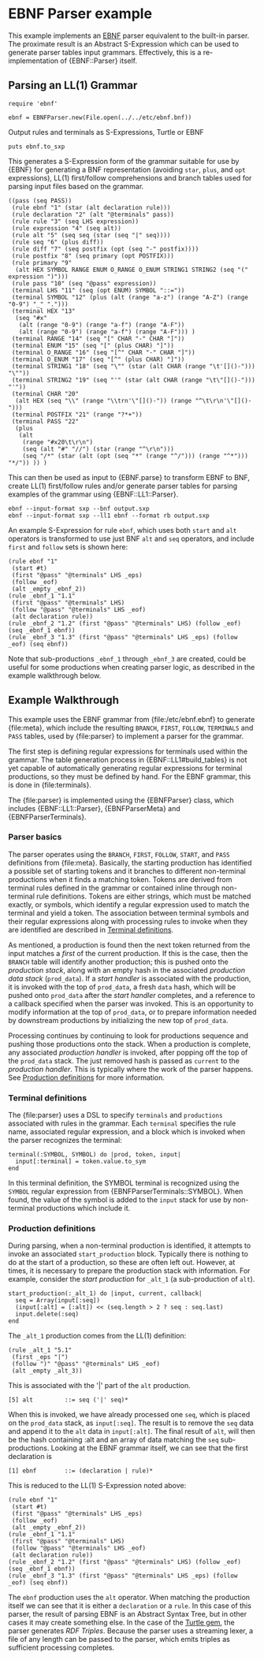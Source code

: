 # EBNF Parser example

This example implements an [EBNF][] parser equivalent to the built-in parser. The proximate result is an Abstract S-Expression which can be used to generate parser tables input grammars. Effectively, this is a re-implementation of {EBNF::Parser} itself.

## Parsing an LL(1) Grammar

    require 'ebnf'

    ebnf = EBNFParser.new(File.open(../../etc/ebnf.bnf))

Output rules and terminals as S-Expressions, Turtle or EBNF

    puts ebnf.to_sxp

This generates a S-Expression form of the grammar suitable for use by {EBNF} for generating a BNF representation (avoiding `star`, `plus`, and `opt` expressions), LL(1) first/follow comprehensions and branch tables used for parsing input files based on the grammar.

    ((pass (seq PASS))
     (rule ebnf "1" (star (alt declaration rule)))
     (rule declaration "2" (alt "@terminals" pass))
     (rule rule "3" (seq LHS expression))
     (rule expression "4" (seq alt))
     (rule alt "5" (seq seq (star (seq "|" seq))))
     (rule seq "6" (plus diff))
     (rule diff "7" (seq postfix (opt (seq "-" postfix))))
     (rule postfix "8" (seq primary (opt POSTFIX)))
     (rule primary "9"
      (alt HEX SYMBOL RANGE ENUM O_RANGE O_ENUM STRING1 STRING2 (seq "(" expression ")")))
     (rule pass "10" (seq "@pass" expression))
     (terminal LHS "11" (seq (opt ENUM) SYMBOL "::="))
     (terminal SYMBOL "12" (plus (alt (range "a-z") (range "A-Z") (range "0-9") "_" ".")))
     (terminal HEX "13"
      (seq "#x"
       (alt (range "0-9") (range "a-f") (range "A-F"))
       (alt (range "0-9") (range "a-f") (range "A-F"))) )
     (terminal RANGE "14" (seq "[" CHAR "-" CHAR "]"))
     (terminal ENUM "15" (seq "[" (plus CHAR) "]"))
     (terminal O_RANGE "16" (seq "[^" CHAR "-" CHAR "]"))
     (terminal O_ENUM "17" (seq "[^" (plus CHAR) "]"))
     (terminal STRING1 "18" (seq "\"" (star (alt CHAR (range "\t'[]()-"))) "\""))
     (terminal STRING2 "19" (seq "'" (star (alt CHAR (range "\t\"[]()-"))) "'"))
     (terminal CHAR "20"
      (alt HEX (seq "\\" (range "\\trn'\"[]()-")) (range "^\t\r\n'\"[]()-")))
     (terminal POSTFIX "21" (range "?*+"))
     (terminal PASS "22"
      (plus
       (alt
        (range "#x20\t\r\n")
        (seq (alt "#" "//") (star (range "^\r\n")))
        (seq "/*" (star (alt (opt (seq "*" (range "^/"))) (range "^*"))) "*/")) )) )

This can then be used as input to {EBNF.parse} to transform EBNF to BNF, create LL(1) first/follow rules and/or generate parser tables for parsing examples of the grammar using {EBNF::LL1::Parser}.

    ebnf --input-format sxp --bnf output.sxp
    ebnf --input-format sxp --ll1 ebnf --format rb output.sxp

An example S-Expression for rule `ebnf`, which uses both `start` and `alt` operators is transformed to use just BNF `alt` and `seq` operators, and include `first` and `follow` sets is shown here:

    (rule ebnf "1"
     (start #t)
     (first "@pass" "@terminals" LHS _eps)
     (follow _eof)
     (alt _empty _ebnf_2))
    (rule _ebnf_1 "1.1"
     (first "@pass" "@terminals" LHS)
     (follow "@pass" "@terminals" LHS _eof)
     (alt declaration rule))
    (rule _ebnf_2 "1.2" (first "@pass" "@terminals" LHS) (follow _eof) (seq _ebnf_1 ebnf))
    (rule _ebnf_3 "1.3" (first "@pass" "@terminals" LHS _eps) (follow _eof) (seq ebnf))

Note that sub-productions `_ebnf_1` through `_ebnf_3` are created, could be useful for some productions when creating parser logic, as described in the example walkthrough below.

## Example Walkthrough

This example uses the EBNF grammar from {file:/etc/ebnf.ebnf} to generate {file:meta}, which include the resulting `BRANCH`, `FIRST`, `FOLLOW`, `TERMINALS` and `PASS` tables, used by {file:parser} to implement a parser for the grammar.

The first step is defining regular expressions for terminals used within the grammar. The table generation process in {EBNF::LL1#build_tables} is not yet capable of automatically generating regular expressions for terminal productions, so they must be defined by hand. For the EBNF grammar, this is done in {file:terminals}.

The {file:parser} is implemented using the {EBNFParser} class, which includes {EBNF::LL1::Parser}, {EBNFParserMeta} and {EBNFParserTerminals}.

### Parser basics
The parser operates using the `BRANCH`, `FIRST`, `FOLLOW`, `START`, and `PASS` definitions from {file:meta}. Basically, the starting production has identified a possible set of starting tokens and it branches to different non-terminal productions when it finds a matching token. Tokens are derived from terminal rules defined in the grammar or contained inline through non-terminal rule definitions. Tokens are either strings, which must be matched exactly, or symbols, which identify a regular expression used to match the terminal and yield a token. The association between terminal symbols and their regular expressions along with processing rules to invoke when they are identified are described in [Terminal definitions](#Terminal_definitions).

As mentioned, a production is found then the next token returned from the input matches a _first_ of the current production. If this is the case, then the `BRANCH` table will identify another production; this is pushed onto the _production stack_, along with an empty hash in the associated _production data stack_ (`prod_data`). If a _start handler_ is associated with the production, it is invoked with the top of `prod_data`, a fresh `data` hash, which will be pushed onto `prod_data` after the _start handler_ completes, and a reference to a callback specified when the parser was invoked. This is an opportunity to modify information at the top of `prod_data`, or to prepare information needed by downstream productions by initializing the new top of `prod_data`.

Processing continues by continuing to look for productions sequence and pushing those productions onto the stack. When a production is complete, any associated _production handler_ is invoked, after popping off the top of the `prod_data` stack. The just removed hash is passed as `current` to the _production handler_. This is typically where the work of the parser happens. See [Production definitions](#Production_definitions) for more information.

### Terminal definitions
The {file:parser} uses a DSL to specify `terminals` and `productions` associated with rules in the grammar. Each `terminal` specifies the rule name, associated regular expression, and a block which is invoked when the parser recognizes the terminal:

    terminal(:SYMBOL, SYMBOL) do |prod, token, input|
      input[:terminal] = token.value.to_sym
    end

In this terminal definition, the SYMBOL terminal is recognized using the `SYMBOL` regular expression from {EBNFParserTerminals::SYMBOL}. When found, the value of the symbol is added to the `input` stack for use by non-terminal productions which include it.

### Production definitions
During parsing, when a non-terminal production is identified, it attempts to invoke an associated `start_production` block. Typically there is nothing to do at the start of a production, so these are often left out. However, at times, it is necessary to prepare the production stack with information. For example, consider the _start production_ for `_alt_1` (a sub-production of `alt`).

    start_production(:_alt_1) do |input, current, callback|
      seq = Array(input[:seq])
      (input[:alt] = [:alt]) << (seq.length > 2 ? seq : seq.last)
      input.delete(:seq)
    end

The `_alt_1` production comes from the LL(1) definition:

    (rule _alt_1 "5.1"
     (first _eps "|")
     (follow ")" "@pass" "@terminals" LHS _eof)
     (alt _empty _alt_3))


This is associated with the '|' part of the `alt` production.

    [5] alt         ::= seq ('|' seq)*

When this is invoked, we have already processed one `seq`, which is placed on the `prod_data` stack, as `input[:seq]`. The result is to remove the `seq` data and append it to the `alt` data in `input[:alt]`. The final result of `alt`, will then be the hash containing :alt and an array of data matching the `seq` sub-productions. Looking at the EBNF grammar itself, we can see that the first declaration is

    [1] ebnf        ::= (declaration | rule)*

This is reduced to the LL(1) S-Expression noted above:

    (rule ebnf "1"
     (start #t)
     (first "@pass" "@terminals" LHS _eps)
     (follow _eof)
     (alt _empty _ebnf_2))
    (rule _ebnf_1 "1.1"
     (first "@pass" "@terminals" LHS)
     (follow "@pass" "@terminals" LHS _eof)
     (alt declaration rule))
    (rule _ebnf_2 "1.2" (first "@pass" "@terminals" LHS) (follow _eof) (seq _ebnf_1 ebnf))
    (rule _ebnf_3 "1.3" (first "@pass" "@terminals" LHS _eps) (follow _eof) (seq ebnf))

The `ebnf` production uses the `alt` operator. When matching the production itself we can see that it is either a `declaration` or a `rule`. In this case of this parser, the result of parsing EBNF is an Abstract Syntax Tree, but in other cases it may create something else. In the case of the [Turtle gem][], the parser generates _RDF Triples_. Because the parser uses a streaming lexer, a file of any length can be passed to the parser, which emits triples as sufficient processing completes.

[Ruby]:         https://ruby-lang.org/
[YARD]:         https://yardoc.org/
[YARD-GS]:      https://rubydoc.info/docs/yard/file/docs/GettingStarted.md
[PDD]:          https://lists.w3.org/Archives/Public/public-rdf-ruby/2010May/0013.html
[EBNF]:         https://www.w3.org/TR/REC-xml/#sec-notation
[EBNF doc]:     https://rubydoc.info/github/dryruby/ebnf/
[First/Follow]: https://en.wikipedia.org/wiki/LL_parser#Constructing_an_LL.281.29_parsing_table
[LL(1)]:        https://www.csd.uwo.ca/~moreno//CS447/Lectures/Syntax.html/node14.html
[LL(1) Parser]: https://en.wikipedia.org/wiki/LL_parser
[Tokenizer]:    https://en.wikipedia.org/wiki/Lexical_analysis#Tokenizer
[Turtle gem]:   https://rubygems.org/gems/rdf-turtle
